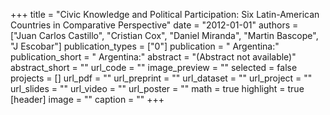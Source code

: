 +++
title = "Civic Knowledge and Political Participation: Six Latin-American Countries in Comparative Perspective"
date = "2012-01-01"
authors = ["Juan Carlos Castillo", "Cristian Cox", "Daniel Miranda", "Martin Bascope", "J Escobar"]
publication_types = ["0"]
publication = " Argentina:"
publication_short = " Argentina:"
abstract = "(Abstract not available)"
abstract_short = ""
url_code = ""
image_preview = ""
selected = false
projects = []
url_pdf = ""
url_preprint = ""
url_dataset = ""
url_project = ""
url_slides = ""
url_video = ""
url_poster = ""
math = true
highlight = true
[header]
image = ""
caption = ""
+++
